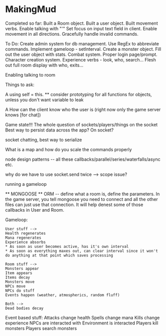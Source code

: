 MakingMud
=========

Completed so far: 
Built a Room object.
Built a user object.
Built movement verbs.
Enable talking with "'"
Set focus on input text field in client.
Enable movement in all directions.
Gracefully handle invalid commands.

To Do:
Create admin system for db management.
Use RegEx to abbreviate commands.
Implement gameloop - setInterval.
Create a monster object.
Fill out the user object with stats.
Combat system.
Proper login page/prompt.
Character creation system.
Experience verbs - look, who, search...
Flesh out full room display with who, exits...

Enabling talking to room

Things to ask:

A using self = this.
** consider prototyping for all functions for objects, unless you don't want variable to leak

A How can the client know who the user is (right now only the game server knows [for chat])

Game state!!!
The whole question of sockets/players/things on the socket
Best way to persist data across the app? On socket?

socket chatting, best way to serialize

What is a map and how do you scale the commands properly

node design patterns -- all these callbacks/parallel/series/waterfalls/async etc.

why do we have to use socket.send twice --> scope issue?

running a gameloop

** MONGOOSE **
ORM -- define what a room is, define the parameters.
In the game server, you tell mongoose you need to connect and all the other files can just use that connection. It will help denest some of those callbacks in User and Room.

Gameloop:

	User stuff -->
	Health regenerates
	Mana regenerates
	Experience absorbs
	* As soon as user becomes active, has it's own interval
	* As soon as everything maxes out, can clear interval since it won't do anything at that point which saves processing

	Room stuff -->
	Monsters appear
	Item appears
	Items decay
	Monsters move
	NPCs move
	NPCs do stuff
	Events happen (weather, atmospherics, random fluff)

	Both -->
	Dead bodies decay

Event based stuff:
Attacks change health
Spells change mana
Kills change experience
NPCs are interacted with
Environment is interacted
Players kill monsters
Players search monsters

